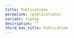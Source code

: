 ```yaml
---
title: Publications
permalink: /publications/
variant: tiptap
description: ""
third_nav_title: Publication
---
```

<blockquote>
<p></p>
</blockquote>
<p></p>